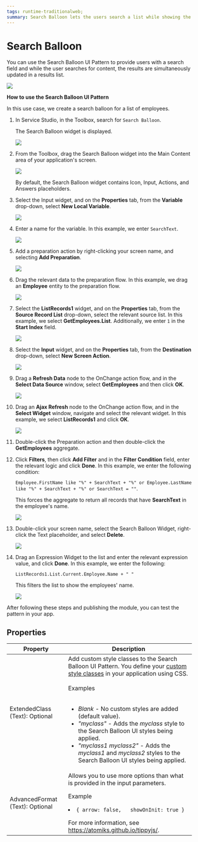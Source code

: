 ```yaml
---
tags: runtime-traditionalweb; 
summary: Search Balloon lets the users search a list while showing the results simultaneously.
---
```


# Search Balloon

You can use the Search Balloon UI Pattern to provide users with a search field and while the user searches for content, the results are simultaneously updated in a results list.

![](images/search-balloon-demo-browser.png?width=500)

**How to use the Search Balloon UI Pattern**

In this use case, we create a search balloon for a list of employees.

1. In Service Studio, in the Toolbox, search for `Search Balloon`. 

    The Search Balloon widget is displayed.

    ![](images/searchballoon-1-ss.png)

1. From the Toolbox, drag the Search Balloon widget into the Main Content area of your application's screen.

    ![](images/searchballoon-2-ss.png?width=800)

    By default, the Search Balloon widget contains Icon, Input, Actions, and Answers placeholders. 

1. Select the Input widget, and on the **Properties** tab, from the **Variable** drop-down, select **New Local Variable**.

    ![](images/searchballoon-3-ss.png)

1. Enter a name for the variable. In this example, we enter ``SearchText``.

   ![](images/searchballoon-4-ss.png)

1. Add a preparation action by right-clicking your screen name, and selecting **Add Preparation**.

   ![](images/searchballoon-5-ss.png)

1. Drag the relevant data to the preparation flow. In this example, we drag an **Employee** entity to the preparation flow. 

   ![](images/searchballoon-6-ss.png)

1. Select the **ListRecords1** widget, and on the **Properties** tab, from the **Source Record List**  drop-down, select the relevant source list. In this example, we select **GetEmployees.List**. Additionally, we enter `1` in the **Start Index** field.

   ![](images/searchballoon-8-ss.png)

1. Select the **Input** widget, and on the **Properties** tab, from the **Destination** drop-down, select **New Screen Action**. 

    ![](images/searchballoon-9-ss.png)

1. Drag a **Refresh Data** node to the OnChange action flow, and in the **Select Data Source** window, select **GetEmployees** and then click **OK**.

   ![](images/searchballoon-10-ss.png)
    
1. Drag an **Ajax Refresh** node to the OnChange action flow, and in the **Select Widget** window, navigate and select the relevant widget. In this example, we select **ListRecords1** and click **OK**. 

   ![](images/searchballoon-11-ss.png?width=800)

1. Double-click the Preparation action and then double-click the **GetEmployees** aggregate.

1. Click **Filters**, then click **Add Filter** and in the **Filter Condition** field, enter the relevant logic and click **Done**. In this example, we enter the following condition:

     `Employee.FirstName like "%" + SearchText + "%" or Employee.LastName like "%" + SearchText + "%" or SearchText = ""`.

    This forces the aggregate to return all records that have **SearchText** in the employee's name.

   ![](images/searchballoon-12-ss.png)

1. Double-click your screen name, select the Search Balloon Widget, right-click the Text placeholder, and select **Delete**. 

    ![](images/searchballoon-13-ss.png)

1. Drag an Expression Widget to the list and enter the relevant expression value, and click **Done**. In this example, we enter the following: 

    `ListRecords1.List.Current.Employee.Name + " " ` 
    
    This filters the list to show the employees' name.

   ![](images/searchballoon-14-ss.png)

After following these steps and publishing the module, you can test the pattern in your app. 
   



## Properties

| **Property** |  **Description** | 
|---|---|
|ExtendedClass (Text): Optional | Add custom style classes to the Search Balloon UI Pattern. You define your [custom style classes](../../look-feel/css.md) in your application using CSS.<br/><br/>Examples<br/><br/><ul><li>_Blank_ - No custom styles are added (default value). </li><li>_"myclass"_ - Adds the _myclass_ style to the Search Balloon UI styles being applied.</li><li>_"myclass1 myclass2"_ - Adds the _myclass1_ and _myclass2_ styles to the Search Balloon UI styles being applied.</li></ul> | 
|AdvancedFormat (Text): Optional| Allows you to use more options than what is provided in the input parameters. <p>Example <li> `{ arrow: false,   showOnInit: true }`</li></p> For more information, see https://atomiks.github.io/tippyjs/. | 

